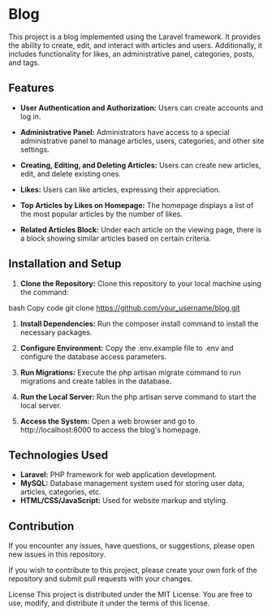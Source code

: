 # Blog
This project is a blog implemented using the Laravel framework. It provides the ability to create, edit, and interact with articles and users. Additionally, it includes functionality for likes, an administrative panel, categories, posts, and tags.

## Features
- **User Authentication and Authorization:** Users can create accounts and log in.

- **Administrative Panel:** Administrators have access to a special administrative panel to manage articles, users, categories, and other site settings.

- **Creating, Editing, and Deleting Articles:** Users can create new articles, edit, and delete existing ones.

- **Likes:** Users can like articles, expressing their appreciation.

- **Top Articles by Likes on Homepage:** The homepage displays a list of the most popular articles by the number of likes.

- **Related Articles Block:** Under each article on the viewing page, there is a block showing similar articles based on certain criteria.

## Installation and Setup
1. **Clone the Repository:** Clone this repository to your local machine using the command:

bash
Copy code
git clone https://github.com/your_username/blog.git
1. **Install Dependencies:** Run the composer install command to install the necessary packages.

1. **Configure Environment:** Copy the .env.example file to .env and configure the database access parameters.

1. **Run Migrations:** Execute the php artisan migrate command to run migrations and create tables in the database.

1. **Run the Local Server:** Run the php artisan serve command to start the local server.

1. **Access the System:** Open a web browser and go to http://localhost:8000 to access the blog's homepage.

## Technologies Used
- **Laravel:** PHP framework for web application development.
- **MySQL:** Database management system used for storing user data, articles, categories, etc.
- **HTML/CSS/JavaScript:** Used for website markup and styling.

## Contribution
If you encounter any issues, have questions, or suggestions, please open new issues in this repository.

If you wish to contribute to this project, please create your own fork of the repository and submit pull requests with your changes.

License
This project is distributed under the MIT License. You are free to use, modify, and distribute it under the terms of this license.
